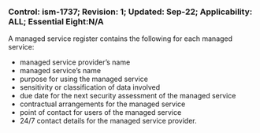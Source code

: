 ### Control: ism-1737; Revision: 1; Updated: Sep-22; Applicability: ALL; Essential Eight:N/A
<p>A managed service register contains the following for each managed service:</p>
                  <ul>
                     <li>managed service provider’s name</li>
                     <li>managed service’s name</li>
                     <li>purpose for using the managed service</li>
                     <li>sensitivity or classification of data involved</li>
                     <li>due date for the next security assessment of the managed service</li>
                     <li>contractual arrangements for the managed service</li>
                     <li>point of contact for users of the managed service</li>
                     <li>24/7 contact details for the managed service provider.</li>
                  </ul>